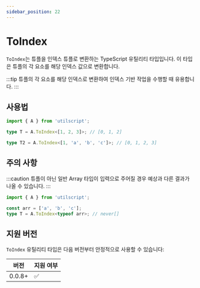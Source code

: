 ```yaml
---
sidebar_position: 22
---
```


# ToIndex

`ToIndex`는 튜플을 인덱스 튜플로 변환하는 TypeScript 유틸리티 타입입니다. 이 타입은 튜플의 각 요소를 해당 인덱스 값으로 변환합니다.

:::tip
튜플의 각 요소를 해당 인덱스로 변환하여 인덱스 기반 작업을 수행할 때 유용합니다.
:::

## 사용법

```ts
import { A } from 'utilscript';

type T = A.ToIndex<[1, 2, 3]>; // [0, 1, 2]

type T2 = A.ToIndex<[1, 'a', 'b', 'c']>; // [0, 1, 2, 3]
```

## 주의 사항

:::caution
튜플이 아닌 일반 Array 타입이 입력으로 주어질 경우 예상과 다른 결과가 나올 수 있습니다.
:::

```ts
import { A } from 'utilscript';

const arr = ['a', 'b', 'c'];
type T = A.ToIndex<typeof arr>; // never[]
```

## 지원 버전

`ToIndex` 유틸리티 타입은 다음 버전부터 안정적으로 사용할 수 있습니다:

| 버전   | 지원 여부 |
| ------ | --------- |
| 0.0.8+ | ✅        |

